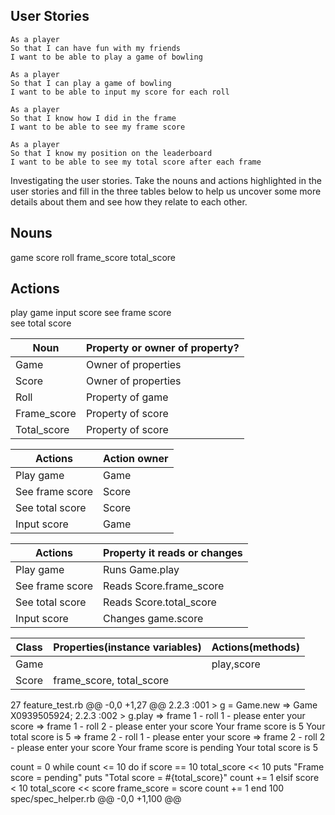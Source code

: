 
User Stories
--------------
```
As a player
So that I can have fun with my friends
I want to be able to play a game of bowling

As a player
So that I can play a game of bowling
I want to be able to input my score for each roll

As a player
So that I know how I did in the frame
I want to be able to see my frame score

As a player
So that I know my position on the leaderboard
I want to be able to see my total score after each frame
```

Investigating the user stories.
Take the nouns and actions highlighted in the user stories and fill in the three tables below to help us uncover some more details about them and see how they relate to each other.

Nouns
-----
game
score
roll
frame_score
total_score

Actions
---------
play game
input score
see frame score  
see total score


|Noun|Property or owner of property?|
|---------|------------|
Game|Owner of properties
Score|Owner of properties
Roll|Property of game
Frame_score|Property of score
Total_score|Property of score


|Actions|Action owner|
|---------|------------|
Play game|Game
See frame score|Score
See total score|Score
Input score|Game


|Actions|Property it reads or changes|
|---------|------------|
Play game|Runs Game.play
See frame score|Reads Score.frame_score
See total score|Reads Score.total_score
Input score|Changes game.score


|Class|Properties(instance variables)|Actions(methods)|
|---------|------------|-----------|
|Game||play,score|
|Score|frame_score, total_score|
 27  feature_test.rb
@@ -0,0 +1,27 @@
2.2.3 :001 > g = Game.new
=> Game X0939505924;
2.2.3 :002 > g.play
=> frame 1 - roll 1 - please enter your score
=> frame 1 - roll 2 - please enter your score
Your frame score is 5
Your total score is 5
=> frame 2 - roll 1 - please enter your score
=> frame 2 - roll 2 - please enter your score
Your frame score is pending
Your total score is 5




count = 0
while count <= 10 do
  if score == 10
    total_score << 10
    puts "Frame score = pending"
    puts "Total score = #{total_score}"
    count += 1
  elsif score < 10
    total_score << score
    frame_score = score
    count += 1
  end
 100  spec/spec_helper.rb
@@ -0,0 +1,100 @@
